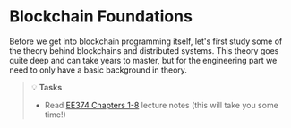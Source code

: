 # Blockchain Foundations

Before we get into blockchain programming itself, let's first study some of the theory behind blockchains and distributed systems. This theory goes quite deep and can take years to master, but for the engineering part we need to only have a basic background in theory.

> 💡 **Tasks**
> * Read [EE374 Chapters 1-8](https://web.stanford.edu/class/ee374/) lecture notes (this will take you some time!)
